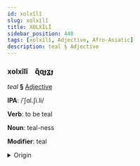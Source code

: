 ```yaml
---
id: xolxîlî
slug: xolxîlî
title: XOLXÎLÎ
sidebar_position: 440
tags: [xolxîlî, Adjective, Afro-Asiatic]
description: teal § Adjective
---
```


### xolxîlî&emsp;<span kind="abugida">ɋ͊ɋɟʓɟ</span>

*teal* **§** [Adjective](../../tags/Adjective)

**IPA**: /ˈʃɑl.ʃi.li/

**Verb**: to be teal

**Noun**: teal-ness

**Modifier**: teal

<details>
    <summary>Origin</summary>
    Arabic شَرْشِيرِيّ šaršīriyy /ʃar.ʃiː.rijj/<br/>
    <em>Afro-Asiatic Language Family</em>
</details>